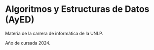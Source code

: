 # Algoritmos y Estructuras de Datos (AyED)

Materia de la carrera de informática de la UNLP.

Año de cursada 2024.